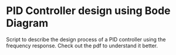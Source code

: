 # PID Controller design using Bode Diagram
Script to describe the design process of a PID controller using the frequency response. Check out the pdf to understand it better.
